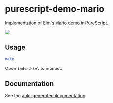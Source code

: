 purescript-demo-mario
=====================

Implementation of [Elm's Mario demo](http://elm-lang.org/edit/examples/Intermediate/Mario.elm) in PureScript.

![](https://raw.githubusercontent.com/michaelficarra/purescript-demo-mario/master/demo.gif)

## Usage

```sh
make
```

Open `index.html` to interact.

## Documentation

See the [auto-generated documentation](./docs).

